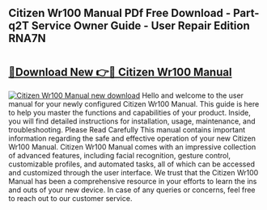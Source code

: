 ## Citizen Wr100 Manual PDf Free Download - Part-q2T Service Owner Guide - User Repair Edition RNA7N

# <h2><a href="http://cf24604.oget.top/?id=Citizen+Wr100+Manual">🔗Download New 👉🔴 Citizen Wr100 Manual</a></h2>

[![Citizen Wr100 Manual new download](https://i.imgur.com/5g1atiW.png)](http://cf24604.oget.top/?id=Citizen+Wr100+Manual)
Hello and welcome to the user manual for your newly configured Citizen Wr100 Manual. This guide is here to help you master the functions and capabilities of your product. Inside, you will find detailed instructions for installation, usage, maintenance, and troubleshooting. Please Read Carefully This manual contains important information regarding the safe and effective operation of your new Citizen Wr100 Manual. Citizen Wr100 Manual comes with an impressive collection of advanced features, including facial recognition, gesture control, customizable profiles, and automated tasks, all of which can be accessed and customized through the user interface. We trust that the Citizen Wr100 Manual has been a comprehensive resource in your efforts to learn the ins and outs of your new device. In case of any queries or concerns, feel free to reach out to our customer service.
